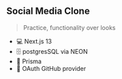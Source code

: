 ## Social Media Clone

> Practice, functionality over looks

- 💻 Next.js 13
- 🗄️ postgresSQL via NEON
- 🔌 Prisma
- 🔐 OAuth GitHub provider
